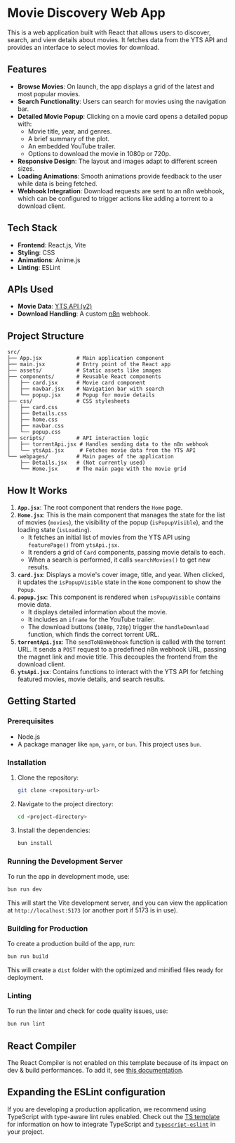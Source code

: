 # Movie Discovery Web App

This is a web application built with React that allows users to discover, search, and view details about movies. It fetches data from the YTS API and provides an interface to select movies for download.

## Features

- **Browse Movies**: On launch, the app displays a grid of the latest and most popular movies.
- **Search Functionality**: Users can search for movies using the navigation bar.
- **Detailed Movie Popup**: Clicking on a movie card opens a detailed popup with:
  - Movie title, year, and genres.
  - A brief summary of the plot.
  - An embedded YouTube trailer.
  - Options to download the movie in 1080p or 720p.
- **Responsive Design**: The layout and images adapt to different screen sizes.
- **Loading Animations**: Smooth animations provide feedback to the user while data is being fetched.
- **Webhook Integration**: Download requests are sent to an n8n webhook, which can be configured to trigger actions like adding a torrent to a download client.

## Tech Stack

- **Frontend**: React.js, Vite
- **Styling**: CSS
- **Animations**: Anime.js
- **Linting**: ESLint

## APIs Used

- **Movie Data**: [YTS API (v2)](https://yts.mx/api)
- **Download Handling**: A custom [n8n](https://n8n.io/) webhook.

## Project Structure

```
src/
├── App.jsx           # Main application component
├── main.jsx          # Entry point of the React app
├── assets/           # Static assets like images
├── components/       # Reusable React components
│   ├── card.jsx      # Movie card component
│   ├── navbar.jsx    # Navigation bar with search
│   └── popup.jsx     # Popup for movie details
├── css/              # CSS stylesheets
│   ├── card.css
│   ├── Details.css
│   ├── home.css
│   ├── navbar.css
│   └── popup.css
├── scripts/          # API interaction logic
│   ├── torrentApi.jsx # Handles sending data to the n8n webhook
│   └── ytsApi.jsx     # Fetches movie data from the YTS API
└── webpages/         # Main pages of the application
    ├── Details.jsx   # (Not currently used)
    └── Home.jsx      # The main page with the movie grid
```

## How It Works

1.  **`App.jsx`**: The root component that renders the `Home` page.
2.  **`Home.jsx`**: This is the main component that manages the state for the list of movies (`movies`), the visibility of the popup (`isPopupVisible`), and the loading state (`isLoading`).
    -   It fetches an initial list of movies from the YTS API using `featurePage()` from `ytsApi.jsx`.
    -   It renders a grid of `Card` components, passing movie details to each.
    -   When a search is performed, it calls `searchMovies()` to get new results.
3.  **`card.jsx`**: Displays a movie's cover image, title, and year. When clicked, it updates the `isPopupVisible` state in the `Home` component to show the `Popup`.
4.  **`popup.jsx`**: This component is rendered when `isPopupVisible` contains movie data.
    -   It displays detailed information about the movie.
    -   It includes an `iframe` for the YouTube trailer.
    -   The download buttons (`1080p`, `720p`) trigger the `handleDownload` function, which finds the correct torrent URL.
5.  **`torrentApi.jsx`**: The `sendToN8nWebhook` function is called with the torrent URL. It sends a `POST` request to a predefined n8n webhook URL, passing the magnet link and movie title. This decouples the frontend from the download client.
6.  **`ytsApi.jsx`**: Contains functions to interact with the YTS API for fetching featured movies, movie details, and search results.

## Getting Started

### Prerequisites

- Node.js
- A package manager like `npm`, `yarn`, or `bun`. This project uses `bun`.

### Installation

1.  Clone the repository:
    ```bash
    git clone <repository-url>
    ```
2.  Navigate to the project directory:
    ```bash
    cd <project-directory>
    ```
3.  Install the dependencies:
    ```bash
    bun install
    ```

### Running the Development Server

To run the app in development mode, use:

```bash
bun run dev
```

This will start the Vite development server, and you can view the application at `http://localhost:5173` (or another port if 5173 is in use).

### Building for Production

To create a production build of the app, run:

```bash
bun run build
```

This will create a `dist` folder with the optimized and minified files ready for deployment.

### Linting

To run the linter and check for code quality issues, use:

```bash
bun run lint
```

## React Compiler

The React Compiler is not enabled on this template because of its impact on dev & build performances. To add it, see [this documentation](https://react.dev/learn/react-compiler/installation).

## Expanding the ESLint configuration

If you are developing a production application, we recommend using TypeScript with type-aware lint rules enabled. Check out the [TS template](https://github.com/vitejs/vite/tree/main/packages/create-vite/template-react-ts) for information on how to integrate TypeScript and [`typescript-eslint`](https://typescript-eslint.io) in your project.
